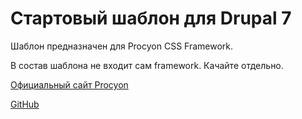 # Стартовый шаблон для Drupal 7

Шаблон предназначен для Procyon CSS Framework.

В состав шаблона не входит сам framework. Качайте отдельно.

[Официальный сайт Procyon](http://procyon.sl-7.ru)

[GitHub](https://github.com/SL7/Procyon)